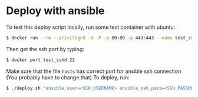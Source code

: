 # Deploy with ansible
To test this deploy script locally, run some test container with ubuntu:
```bash
$ docker run --rm --privileged -d -P -p 80:80 -p 443:443 --name test_sshd rastasheep/ubuntu-sshd:14.04
```
Then get the ssh port by typing:
```bash
$ docker port test_sshd 22
```

Make sure that the file `hosts` has correct port for ansible ssh connection (You probably have to change that)
To deploy, run:

```bash
$ ./deploy.sh "ansible_user=<SSH_USERNAME> ansible_ssh_pass=<SSH_PASSWORD> ansible_port=<SSH_PORT>"
```
